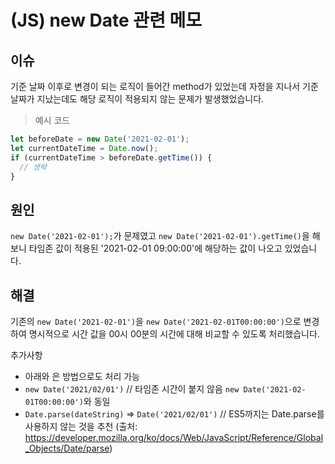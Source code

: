 # (JS) new Date 관련 메모

## 이슈
기준 날짜 이후로 변경이 되는 로직이 들어간 method가 있었는데 자정을 지나서 기준 날짜가 지났는데도 해당 로직이 적용되지 않는 문제가 발생했었습니다.

> 예시 코드

```js
let beforeDate = new Date('2021-02-01');
let currentDateTime = Date.now();
if (currentDateTime > beforeDate.getTime()) {
  // 생략
}

```

## 원인

`new Date('2021-02-01');`가 문제였고 `new Date('2021-02-01').getTime()`을 해보니 타임존 값이 적용된 '2021-02-01 09:00:00'에 해당하는 값이 나오고 있었습니다.

## 해결

기존의 `new Date('2021-02-01')`을 `new Date('2021-02-01T00:00:00')`으로 변경하여 명시적으로 시간 값을 00시 00분의 시간에 대해 비교할 수 있도록 처리했습니다.

추가사항
 - 아래와 은 방법으로도 처리 가능
 - `new Date('2021/02/01')`  // 타임존 시간이 붙지 않음 `new Date('2021-02-01T00:00:00')`와 동일
 - `Date.parse(dateString)` => `Date('2021/02/01')`  // ES5까지는 Date.parse를 사용하지 않는 것을 추천
(출처: https://developer.mozilla.org/ko/docs/Web/JavaScript/Reference/Global_Objects/Date/parse)
 


